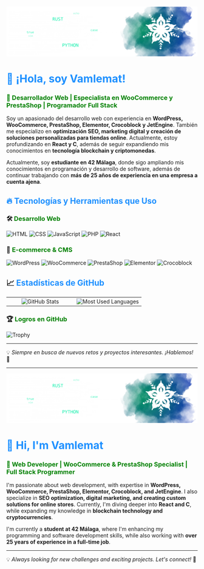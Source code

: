![Mi Banner](https://github.com/vamlemat/vamlemat/blob/main/imagen-logo-invertido.png)

# <span style="color: #1E90FF;">👋 ¡Hola, soy Vamlemat!</span>

### <span style="color: #008000;">🚀 Desarrollador Web | Especialista en WooCommerce y PrestaShop | Programador Full Stack</span>

Soy un apasionado del desarrollo web con experiencia en **WordPress, WooCommerce, PrestaShop, Elementor, Crocoblock y JetEngine**. También me especializo en **optimización SEO, marketing digital y creación de soluciones personalizadas para tiendas online**. Actualmente, estoy profundizando en **React y C**, además de seguir expandiendo mis conocimientos en **tecnología blockchain y criptomonedas**.

Actualmente, soy **estudiante en 42 Málaga**, donde sigo ampliando mis conocimientos en programación y desarrollo de software, además de continuar trabajando con **más de 25 años de experiencia en una empresa a cuenta ajena**.

## <span style="color: #1E90FF;">🔥 Tecnologías y Herramientas que Uso</span>

### 🛠️ <span style="color: #008000;">Desarrollo Web</span>
![HTML](https://img.shields.io/badge/HTML5-1E90FF?style=for-the-badge&logo=html5&logoColor=white)
![CSS](https://img.shields.io/badge/CSS3-1E90FF?style=for-the-badge&logo=css3&logoColor=white)
![JavaScript](https://img.shields.io/badge/JavaScript-F7DF1E?style=for-the-badge&logo=javascript&logoColor=black)
![PHP](https://img.shields.io/badge/PHP-777BB4?style=for-the-badge&logo=php&logoColor=white)
![React](https://img.shields.io/badge/React-61DAFB?style=for-the-badge&logo=react&logoColor=black)

### 🛒 <span style="color: #008000;">E-commerce & CMS</span>
![WordPress](https://img.shields.io/badge/WordPress-21759B?style=for-the-badge&logo=wordpress&logoColor=white)
![WooCommerce](https://img.shields.io/badge/WooCommerce-96588A?style=for-the-badge&logo=woocommerce&logoColor=white)
![PrestaShop](https://img.shields.io/badge/PrestaShop-DF0067?style=for-the-badge&logo=prestashop&logoColor=white)
![Elementor](https://img.shields.io/badge/Elementor-92003B?style=for-the-badge&logo=elementor&logoColor=white)
![Crocoblock](https://img.shields.io/badge/Crocoblock-5A67D8?style=for-the-badge&logo=crocoblock&logoColor=white)

## 📈 <span style="color: #1E90FF;">Estadísticas de GitHub</span>

<table>
  <tr>
    <td align="center" width="50%">
      <img src="https://github-readme-stats.vercel.app/api?username=vamlemat&show_icons=true&theme=radical" alt="GitHub Stats"/>
    </td>
    <td align="center" width="50%">
      <img src="[https://github-readme-stats.vercel.app/api/top-langs/?username=vamlemat&layout=compact&theme=radical](https://github-readme-stats.vercel.app/api/top-langs/?username=vamlemat)" alt="Most Used Languages"/>
    </td>
  </tr>
</table>

### 🏆 <span style="color: #008000;">Logros en GitHub</span>
![Trophy](https://github-profile-trophy.vercel.app/?username=vamlemat&theme=onedark)

---
💡 _Siempre en busca de nuevos retos y proyectos interesantes. ¡Hablemos!_ 🚀

---

![Mi Banner](https://github.com/vamlemat/vamlemat/blob/main/imagen-logo-invertido.png)

# <span style="color: #1E90FF;">👋 Hi, I'm Vamlemat</span>

### <span style="color: #008000;">🚀 Web Developer | WooCommerce & PrestaShop Specialist | Full Stack Programmer</span>

I'm passionate about web development, with expertise in **WordPress, WooCommerce, PrestaShop, Elementor, Crocoblock, and JetEngine**. I also specialize in **SEO optimization, digital marketing, and creating custom solutions for online stores**. Currently, I'm diving deeper into **React and C**, while expanding my knowledge in **blockchain technology and cryptocurrencies**.

I'm currently a **student at 42 Málaga**, where I'm enhancing my programming and software development skills, while also working with **over 25 years of experience in a full-time job**.

---
💡 _Always looking for new challenges and exciting projects. Let's connect!_ 🚀
